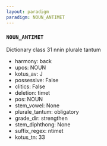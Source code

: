```yaml
---
layout: paradigm
paradigm: NOUN_ANTIMET
---
```

### ` NOUN_ANTIMET `

Dictionary class 31 nnin plurale tantum
* harmony: back
* upos: NOUN
* kotus_av: J
* possessive: False
* clitics: False
* deletion: timet
* pos: NOUN
* stem_vowel: None
* plurale_tantum: obligatory
* grade_dir: strengthen
* stem_diphthong: None
* suffix_regex: ntimet
* kotus_tn: 33
